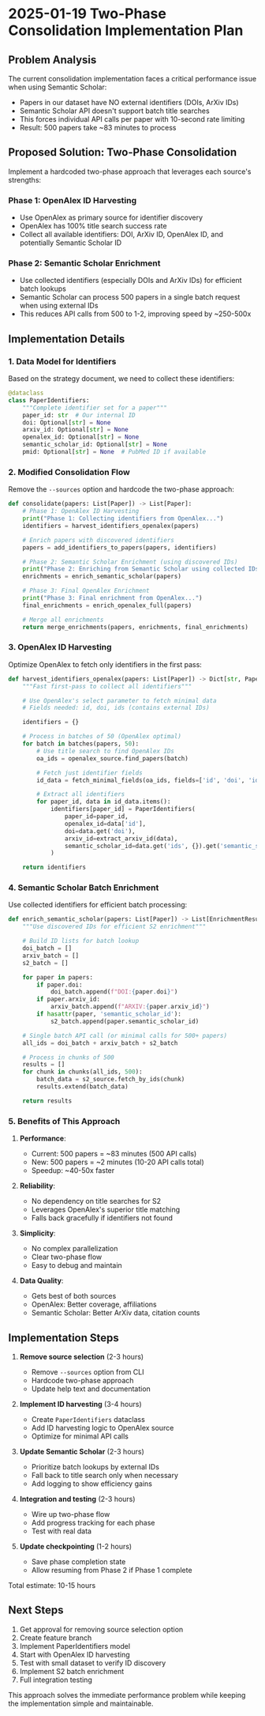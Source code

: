 # 2025-01-19 Two-Phase Consolidation Implementation Plan

## Problem Analysis

The current consolidation implementation faces a critical performance issue when using Semantic Scholar:
- Papers in our dataset have NO external identifiers (DOIs, ArXiv IDs)
- Semantic Scholar API doesn't support batch title searches
- This forces individual API calls per paper with 10-second rate limiting
- Result: 500 papers take ~83 minutes to process

## Proposed Solution: Two-Phase Consolidation

Implement a hardcoded two-phase approach that leverages each source's strengths:

### Phase 1: OpenAlex ID Harvesting
- Use OpenAlex as primary source for identifier discovery
- OpenAlex has 100% title search success rate
- Collect all available identifiers: DOI, ArXiv ID, OpenAlex ID, and potentially Semantic Scholar ID

### Phase 2: Semantic Scholar Enrichment
- Use collected identifiers (especially DOIs and ArXiv IDs) for efficient batch lookups
- Semantic Scholar can process 500 papers in a single batch request when using external IDs
- This reduces API calls from 500 to 1-2, improving speed by ~250-500x

## Implementation Details

### 1. Data Model for Identifiers

Based on the strategy document, we need to collect these identifiers:

```python
@dataclass
class PaperIdentifiers:
    """Complete identifier set for a paper"""
    paper_id: str  # Our internal ID
    doi: Optional[str] = None
    arxiv_id: Optional[str] = None
    openalex_id: Optional[str] = None
    semantic_scholar_id: Optional[str] = None
    pmid: Optional[str] = None  # PubMed ID if available
```

### 2. Modified Consolidation Flow

Remove the `--sources` option and hardcode the two-phase approach:

```python
def consolidate(papers: List[Paper]) -> List[Paper]:
    # Phase 1: OpenAlex ID Harvesting
    print("Phase 1: Collecting identifiers from OpenAlex...")
    identifiers = harvest_identifiers_openalex(papers)

    # Enrich papers with discovered identifiers
    papers = add_identifiers_to_papers(papers, identifiers)

    # Phase 2: Semantic Scholar Enrichment (using discovered IDs)
    print("Phase 2: Enriching from Semantic Scholar using collected IDs...")
    enrichments = enrich_semantic_scholar(papers)

    # Phase 3: Final OpenAlex Enrichment
    print("Phase 3: Final enrichment from OpenAlex...")
    final_enrichments = enrich_openalex_full(papers)

    # Merge all enrichments
    return merge_enrichments(papers, enrichments, final_enrichments)
```

### 3. OpenAlex ID Harvesting

Optimize OpenAlex to fetch only identifiers in the first pass:

```python
def harvest_identifiers_openalex(papers: List[Paper]) -> Dict[str, PaperIdentifiers]:
    """Fast first-pass to collect all identifiers"""

    # Use OpenAlex's select parameter to fetch minimal data
    # Fields needed: id, doi, ids (contains external IDs)

    identifiers = {}

    # Process in batches of 50 (OpenAlex optimal)
    for batch in batches(papers, 50):
        # Use title search to find OpenAlex IDs
        oa_ids = openalex_source.find_papers(batch)

        # Fetch just identifier fields
        id_data = fetch_minimal_fields(oa_ids, fields=['id', 'doi', 'ids'])

        # Extract all identifiers
        for paper_id, data in id_data.items():
            identifiers[paper_id] = PaperIdentifiers(
                paper_id=paper_id,
                openalex_id=data['id'],
                doi=data.get('doi'),
                arxiv_id=extract_arxiv_id(data),
                semantic_scholar_id=data.get('ids', {}).get('semantic_scholar')
            )

    return identifiers
```

### 4. Semantic Scholar Batch Enrichment

Use collected identifiers for efficient batch processing:

```python
def enrich_semantic_scholar(papers: List[Paper]) -> List[EnrichmentResult]:
    """Use discovered IDs for efficient S2 enrichment"""

    # Build ID lists for batch lookup
    doi_batch = []
    arxiv_batch = []
    s2_batch = []

    for paper in papers:
        if paper.doi:
            doi_batch.append(f"DOI:{paper.doi}")
        if paper.arxiv_id:
            arxiv_batch.append(f"ARXIV:{paper.arxiv_id}")
        if hasattr(paper, 'semantic_scholar_id'):
            s2_batch.append(paper.semantic_scholar_id)

    # Single batch API call (or minimal calls for 500+ papers)
    all_ids = doi_batch + arxiv_batch + s2_batch

    # Process in chunks of 500
    results = []
    for chunk in chunks(all_ids, 500):
        batch_data = s2_source.fetch_by_ids(chunk)
        results.extend(batch_data)

    return results
```

### 5. Benefits of This Approach

1. **Performance**:
   - Current: 500 papers = ~83 minutes (500 API calls)
   - New: 500 papers = ~2 minutes (10-20 API calls total)
   - Speedup: ~40-50x faster

2. **Reliability**:
   - No dependency on title searches for S2
   - Leverages OpenAlex's superior title matching
   - Falls back gracefully if identifiers not found

3. **Simplicity**:
   - No complex parallelization
   - Clear two-phase flow
   - Easy to debug and maintain

4. **Data Quality**:
   - Gets best of both sources
   - OpenAlex: Better coverage, affiliations
   - Semantic Scholar: Better ArXiv data, citation counts

## Implementation Steps

1. **Remove source selection** (2-3 hours)
   - Remove `--sources` option from CLI
   - Hardcode two-phase approach
   - Update help text and documentation

2. **Implement ID harvesting** (3-4 hours)
   - Create `PaperIdentifiers` dataclass
   - Add ID harvesting logic to OpenAlex source
   - Optimize for minimal API calls

3. **Update Semantic Scholar** (2-3 hours)
   - Prioritize batch lookups by external IDs
   - Fall back to title search only when necessary
   - Add logging to show efficiency gains

4. **Integration and testing** (2-3 hours)
   - Wire up two-phase flow
   - Add progress tracking for each phase
   - Test with real data

5. **Update checkpointing** (1-2 hours)
   - Save phase completion state
   - Allow resuming from Phase 2 if Phase 1 complete

Total estimate: 10-15 hours

## Next Steps

1. Get approval for removing source selection option
2. Create feature branch
3. Implement PaperIdentifiers model
4. Start with OpenAlex ID harvesting
5. Test with small dataset to verify ID discovery
6. Implement S2 batch enrichment
7. Full integration testing

This approach solves the immediate performance problem while keeping the implementation simple and maintainable.
